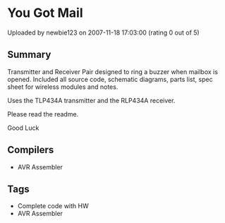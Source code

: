 # You Got Mail

Uploaded by newbie123 on 2007-11-18 17:03:00 (rating 0 out of 5)

## Summary

Transmitter and Receiver Pair designed to ring a buzzer when mailbox is opened. Included all source code, schematic diagrams, parts list, spec sheet for wireless modules and notes.


Uses the TLP434A transmitter and the RLP434A receiver.


Please read the readme.


Good Luck

## Compilers

- AVR Assembler

## Tags

- Complete code with HW
- AVR Assembler

